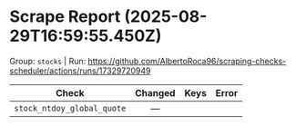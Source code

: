 # Scrape Report (2025-08-29T16:59:55.450Z)

Group: `stocks`  |  Run: https://github.com/AlbertoRoca96/scraping-checks-scheduler/actions/runs/17329720949

| Check | Changed | Keys | Error |
|---|:---:|:--|:--|
| `stock_ntdoy_global_quote` | — |  |  |
